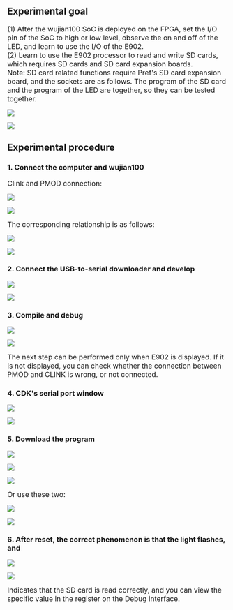 ## Experimental goal
<span style="font-size:16px;">(1) After the wujian100 SoC is deployed on the FPGA, set the I/O pin of the SoC to high or low level, observe the on and off of the LED, and learn to use the I/O of the E902.</span><br>
<span style="font-size:16px;">(2) Learn to use the E902 processor to read and write SD cards, which requires SD cards and SD card expansion boards.</span><br>
<span style="font-size:16px;">Note: SD card related functions require Pref's SD card expansion board, and the sockets are as follows. The program of the SD card and the program of the LED are together, so they can be tested together.</span><br>

![](https://rvboards.org/rvboards/dasdu8syrbgvtzvhfj12f4d5/images_dir/1658193358/1.png)

![](https://rvboards.org/rvboards/dasdu8syrbgvtzvhfj12f4d5/images_dir/1658193395/2.png)

## Experimental procedure
### 1. Connect the computer and wujian100
<span style="font-size:16px;">Clink and PMOD connection:</span><br>

![](https://rvboards.org/rvboards/dasdu8syrbgvtzvhfj12f4d5/images_dir/1658193460/3.png)

![](https://rvboards.org/rvboards/dasdu8syrbgvtzvhfj12f4d5/images_dir/1658193503/5.png)

<span style="font-size:16px;">The corresponding relationship is as follows:</span><br>

![](https://rvboards.org/rvboards/dasdu8syrbgvtzvhfj12f4d5/images_dir/1658193549/6.png)

![](https://rvboards.org/rvboards/dasdu8syrbgvtzvhfj12f4d5/images_dir/1658193583/7.png)

### 2. Connect the USB-to-serial downloader and develop

![](https://rvboards.org/rvboards/dasdu8syrbgvtzvhfj12f4d5/images_dir/1658193634/8.png)

![](https://rvboards.org/rvboards/dasdu8syrbgvtzvhfj12f4d5/images_dir/1658193675/9.png)

### 3. Compile and debug

![](https://rvboards.org/rvboards/dasdu8syrbgvtzvhfj12f4d5/images_dir/1658193722/10.png)

![](https://rvboards.org/rvboards/dasdu8syrbgvtzvhfj12f4d5/images_dir/1658193751/11.png)

<span style="font-size:16px;">The next step can be performed only when E902 is displayed. If it is not displayed, you can check whether the connection between PMOD and CLINK is wrong, or not connected.</span><br>

### 4. CDK's serial port window

![](https://rvboards.org/rvboards/dasdu8syrbgvtzvhfj12f4d5/images_dir/1658193808/12.png)

![](https://rvboards.org/rvboards/dasdu8syrbgvtzvhfj12f4d5/images_dir/1658193846/13.png)

### 5. Download the program

![](https://rvboards.org/rvboards/dasdu8syrbgvtzvhfj12f4d5/images_dir/1658193889/14.png)

![](https://rvboards.org/rvboards/dasdu8syrbgvtzvhfj12f4d5/images_dir/1658193919/15.png)

![](https://rvboards.org/rvboards/dasdu8syrbgvtzvhfj12f4d5/images_dir/1658193950/16.png)

<span style="font-size:16px;">Or use these two:</span><br>

![](https://rvboards.org/rvboards/dasdu8syrbgvtzvhfj12f4d5/images_dir/1658193992/17.png)

![](https://rvboards.org/rvboards/dasdu8syrbgvtzvhfj12f4d5/images_dir/1658194029/18.png)

### 6. After reset, the correct phenomenon is that the light flashes, and

![](https://rvboards.org/rvboards/dasdu8syrbgvtzvhfj12f4d5/images_dir/1658194073/19.png)

![](https://rvboards.org/rvboards/dasdu8syrbgvtzvhfj12f4d5/images_dir/1658194100/20.png)

<span style="font-size:16px;">Indicates that the SD card is read correctly, and you can view the specific value in the register on the Debug interface.</span><br>
